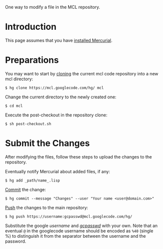 One way to modify a file in the MCL repository.

# Introduction

This page assumes that you have [installed Mercurial](http://code.google.com/p/mcl/wiki/MercurialSetup).

# Preparations

You may want to start by [cloning](http://mercurial.selenic.com/wiki/Clone) the current mcl code repository into a new mcl directory:

```
$ hg clone https://mcl.googlecode.com/hg/ mcl
```

Change the current directory to the newly created one:

```
$ cd mcl
```

Execute the post-checkout in the repository clone:

```
$ sh post-checkout.sh
```

# Submit the Changes

After modifying the files, follow these steps to upload the changes to the repository.

Eventually notify Mercurial about added files, if any:

```
$ hg add _path/name_.lisp
```

[Commit](http://mercurial.selenic.com/wiki/Commit) the change:

```
$ hg commit --message "Changes" --user "Your name <user@domain.com>" 
```

[Push](http://mercurial.selenic.com/wiki/Push) the changes to the main repository:

```
$ hg push https://username:gcpasswd@mcl.googlecode.com/hg/
```

Substitute the google _username_ and _[gcpasswd](http://code.google.com/hosting/settings)_ with your own. Note that an eventual `@` in the googlecode username should be encoded as `%40` (single %) to distinguish it from the separator between the username and the password.